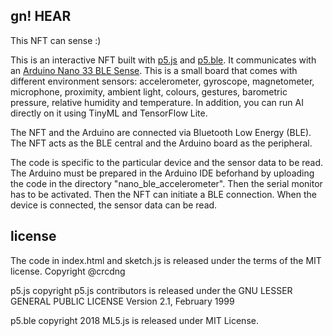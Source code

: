 ## gn! HEAR 

This NFT can sense :)

This is an interactive NFT built with [p5.js](https://p5js.org/) and [p5.ble](https://itpnyu.github.io/p5ble-website/). It communicates with an [Arduino Nano 33 BLE Sense](https://docs.arduino.cc/hardware/nano-33-ble-sense). This is a small board that comes with different environment sensors: accelerometer, gyroscope, magnetometer, microphone, proximity, ambient light, colours, gestures, barometric pressure, relative humidity and temperature. In addition, you can run AI directly on it using TinyML and TensorFlow Lite.

The NFT and the Arduino are connected via Bluetooth Low Energy (BLE). The NFT acts as the BLE central and the Arduino board as the peripheral.

The code is specific to the particular device and the sensor data to be read. The Arduino must be prepared in the Arduino IDE beforhand by uploading the code in the directory "nano_ble_accelerometer". Then the serial monitor has to be activated. Then the NFT can initiate a BLE connection. When the device is connected, the sensor data can be read. 

## license

The code in index.html and sketch.js is released under the terms of the MIT license. Copyright @crcdng

p5.js copyright p5.js contributors is released under the GNU LESSER GENERAL PUBLIC LICENSE Version 2.1, February 1999

p5.ble copyright 2018 ML5.js is released under MIT License. 
